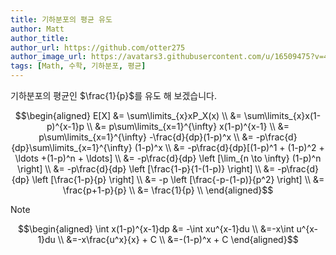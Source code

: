 ```yaml
---
title: 기하분포의 평균 유도
author: Matt
author_title: 
author_url: https://github.com/otter275
author_image_url: https://avatars3.githubusercontent.com/u/16509475?v=4
tags: [Math, 수학, 기하분포, 평균]
---
```

<link rel="stylesheet" href="https://cdn.jsdelivr.net/npm/katex@0.11.1/dist/katex.min.css" />

기하분포의 평균인 $\frac{1}{p}$를 유도 해 보겠습니다.

<!--truncate-->

$$\begin{aligned}
E[X] &= \sum\limits_{x}xP_X(x) \\
&= \sum\limits_{x}x(1-p)^{x-1}p \\
&= p\sum\limits_{x=1}^{\infty} x(1-p)^{x-1} \\
&= p\sum\limits_{x=1}^{\infty} -\frac{d}{dp}(1-p)^x \\
&= -p\frac{d}{dp}\sum\limits_{x=1}^{\infty} (1-p)^x \\ 
&= -p\frac{d}{dp}[(1-p)^1 + (1-p)^2 + \ldots +(1-p)^n +  \ldots] \\
&= -p\frac{d}{dp} \left [\lim_{n \to \infty} (1-p)^n \right]   \\
&= -p\frac{d}{dp} \left [\frac{1-p}{1-(1-p)} \right]  \\
&= -p\frac{d}{dp} \left [\frac{1-p}{p} \right]  \\
&= -p \left [\frac{-p-(1-p)}{p^2} \right]  \\
&= \frac{p+1-p}{p}  \\
&= \frac{1}{p}  \\
\end{aligned}$$

Note

$$\begin{aligned}
\int x(1-p)^{x-1}dp &= -\int xu^{x-1}du \\
&=-x\int u^{x-1}du \\
&=-x\frac{u^x}{x} + C \\
&=-(1-p)^x + C
\end{aligned}$$